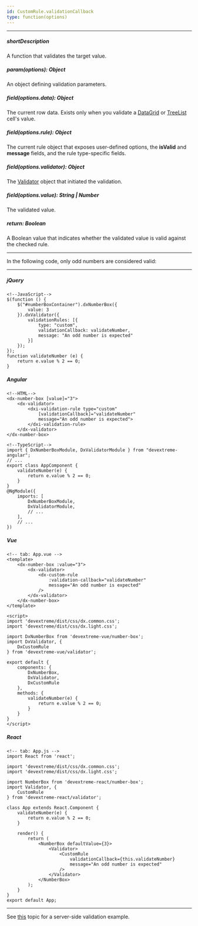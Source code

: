```yaml
---
id: CustomRule.validationCallback
type: function(options)
---
```

---
##### shortDescription
A function that validates the target value.

##### param(options): Object
An object defining validation parameters.

##### field(options.data): Object
The current row data. Exists only when you validate a [DataGrid](/api-reference/10%20UI%20Widgets/dxDataGrid '/Documentation/ApiReference/UI_Widgets/dxDataGrid') or [TreeList](/api-reference/10%20UI%20Widgets/dxTreeList '/Documentation/ApiReference/UI_Widgets/dxTreeList') cell's value.

##### field(options.rule): Object
The current rule object that exposes user-defined options, the **isValid** and **message** fields, and the rule type-specific fields.

##### field(options.validator): Object
The [Validator](/api-reference/10%20UI%20Widgets/dxValidator '/Documentation/ApiReference/UI_Widgets/dxValidator') object that initiated the validation.

##### field(options.value): String | Number
The validated value.

##### return: Boolean
A Boolean value that indicates whether the validated value is valid against the checked rule.

---
In the following code, only odd numbers are considered valid:

---
##### jQuery

    <!--JavaScript-->
    $(function () {
        $("#numberBoxContainer").dxNumberBox({
            value: 3
        }).dxValidator({
            validationRules: [{
                type: "custom",
                validationCallback: validateNumber,
                message: "An odd number is expected"
            }]
        });
    });
    function validateNumber (e) {
        return e.value % 2 == 0;
    }


##### Angular

    <!--HTML-->
    <dx-number-box [value]="3">
        <dx-validator>
            <dxi-validation-rule type="custom" 
                [validationCallback]="validateNumber" 
                message="An odd number is expected">
            </dxi-validation-rule>
        </dx-validator>
    </dx-number-box>

    <!--TypeScript-->
    import { DxNumberBoxModule, DxValidatorModule } from "devextreme-angular";
    // ...
    export class AppComponent {
        validateNumber(e) {
            return e.value % 2 == 0;
        }
    }
    @NgModule({
        imports: [
            DxNumberBoxModule,
            DxValidatorModule,
            // ...
        ],
        // ...
    })

##### Vue

    <!-- tab: App.vue -->
    <template>
        <dx-number-box :value="3">
            <dx-validator>
                <dx-custom-rule
                    :validation-callback="validateNumber"
                    message="An odd number is expected"
                />
            </dx-validator>
        </dx-number-box>
    </template>

    <script>
    import 'devextreme/dist/css/dx.common.css';
    import 'devextreme/dist/css/dx.light.css';

    import DxNumberBox from 'devextreme-vue/number-box';
    import DxValidator, {
        DxCustomRule
    } from 'devextreme-vue/validator';

    export default {
        components: {
            DxNumberBox,
            DxValidator,
            DxCustomRule
        },
        methods: {
            validateNumber(e) {
                return e.value % 2 == 0;
            }
        }
    }
    </script>

##### React

    <!-- tab: App.js -->
    import React from 'react';

    import 'devextreme/dist/css/dx.common.css';
    import 'devextreme/dist/css/dx.light.css';

    import NumberBox from 'devextreme-react/number-box';
    import Validator, {
        CustomRule
    } from 'devextreme-react/validator';

    class App extends React.Component {
        validateNumber(e) {
            return e.value % 2 == 0;
        }

        render() {
            return (
                <NumberBox defaultValue={3}>
                    <Validator>
                        <CustomRule
                            validationCallback={this.validateNumber}
                            message="An odd number is expected"
                        />
                    </Validator>
                </NumberBox>
            );
        }
    }
    export default App;

---

See [this](/concepts/05%20Widgets/zz%20Common/05%20UI%20Widgets/20%20Data%20Validation/40%20Server-Side%20Validation.md '/Documentation/Guide/Widgets/Common/UI_Widgets/Data_Validation/#Server-Side_Validation') topic for a server-side validation example.